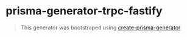 # prisma-generator-trpc-fastify

> This generator was bootstraped using [create-prisma-generator](https://github.com/YassinEldeeb/create-prisma-generator)
